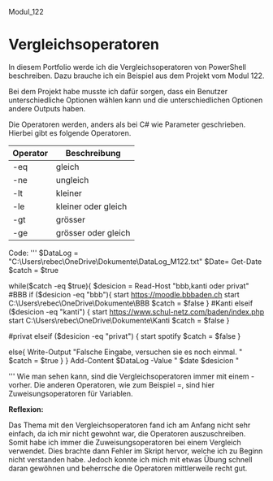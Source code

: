 Modul_122

# Vergleichsoperatoren

In diesem Portfolio werde ich die Vergleichsoperatoren von PowerShell beschreiben. Dazu brauche ich ein Beispiel aus dem Projekt vom Modul 122.

Bei dem Projekt habe musste ich dafür sorgen, dass ein Benutzer unterschiedliche Optionen wählen kann und die unterschiedlichen Optionen andere Outputs haben.

Die Operatoren werden, anders als bei C# wie Parameter geschrieben. Hierbei gibt es folgende Operatoren.

| Operator| Beschreibung|
|--------- |-------------|
|-eq | gleich|
|-ne | ungleich|
|-lt| kleiner|
|-le| kleiner oder gleich|
|-gt| grösser|
|-ge| grösser oder gleich|

Code:
'''
$DataLog = "C:\Users\rebec\OneDrive\Dokumente\DataLog_M122.txt"
$Date= Get-Date
$catch = $true

while($catch -eq $true){
$desicion = Read-Host "bbb,kanti oder privat"
#BBB
if ($desicion -eq "bbb"){
start https://moodle.bbbaden.ch
start C:\Users\rebec\OneDrive\Dokumente\BBB
$catch = $false
}
#Kanti
elseif ($desicion -eq "kanti") {
start https://www.schul-netz.com/baden/index.php
start C:\Users\rebec\OneDrive\Dokumente\Kanti
$catch = $false
}

#privat
elseif ($desicion -eq "privat")
{
start spotify
$catch = $false
}

else{
Write-Output "Falsche Eingabe, versuchen sie es noch einmal. "
$catch = $true
}
}
Add-Content $DataLog -Value " $date $desicion "

'''
Wie man sehen kann, sind die Vergleichsoperatoren immer mit einem - vorher. Die anderen Operatoren, wie zum Beispiel =, sind hier Zuweisungsoperatoren für Variablen.

**Reflexion:**

Das Thema mit den Vergleichsoperatoren fand ich am Anfang nicht sehr einfach, da ich mir nicht gewohnt war, die Operatoren auszuschreiben. Somit habe ich immer die Zuweisungsoperatoren bei einem Vergleich verwendet. Dies brachte dann Fehler im Skript hervor, welche ich zu Beginn nicht verstanden habe. Jedoch konnte ich mich mit etwas Übung schnell daran gewöhnen und beherrsche die Operatoren mittlerweile recht gut.
